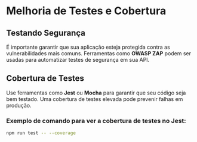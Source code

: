 # Melhoria de Testes e Cobertura

## Testando Segurança
É importante garantir que sua aplicação esteja protegida contra as vulnerabilidades mais comuns. Ferramentas como **OWASP ZAP** podem ser usadas para automatizar testes de segurança em sua API.

## Cobertura de Testes
Use ferramentas como **Jest** ou **Mocha** para garantir que seu código seja bem testado. Uma cobertura de testes elevada pode prevenir falhas em produção.

### Exemplo de comando para ver a cobertura de testes no Jest:
```bash
npm run test -- --coverage
```


